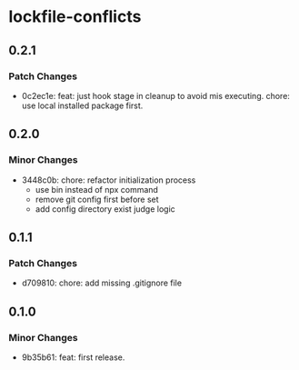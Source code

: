 # lockfile-conflicts

## 0.2.1

### Patch Changes

- 0c2ec1e: feat: just hook stage in cleanup to avoid mis executing.
  chore: use local installed package first.

## 0.2.0

### Minor Changes

- 3448c0b: chore: refactor initialization process
  - use bin instead of npx command
  - remove git config first before set
  - add config directory exist judge logic

## 0.1.1

### Patch Changes

- d709810: chore: add missing .gitignore file

## 0.1.0

### Minor Changes

- 9b35b61: feat: first release.
